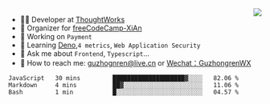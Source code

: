 <img align="right" src="https://github-readme-stats.vercel.app/api?username=guzhongren&show_icons=true&icon_color=805AD5&text_color=000&bg_color=ffffff&hide_title=true" />

- 👨‍💻  Developer at [ThoughtWorks](https://thoughtworks.com)
- 🏢 Organizer for [freeCodeCamp-XiAn](https://github.com/orgs/freeCodeCamp-XiAn)
- 🔭 Working on `Payment`
- 🌱 Learning [Deno](https://deno.land/),`4 metrics`,  `Web Application Security`
- 💬 Ask me about `Frontend`, `Typescript`...
- 🔎 How to reach me: [guzhognren@live.cn](guzhognren@live.cn) or [Wechat：GuzhongrenWX]()

<!--START_SECTION:waka-->
```text
JavaScript   30 mins         ████████████████████▓░░░░   82.06 % 
Markdown     4 mins          ██▓░░░░░░░░░░░░░░░░░░░░░░   11.06 % 
Bash         1 min           █░░░░░░░░░░░░░░░░░░░░░░░░   04.57 % 
```
<!--END_SECTION:waka-->

